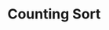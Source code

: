 ---
title: 'Counting Sort'
weight: 8
type: docs
toc: true
sidebar:
  open: true
prev: radix-sort
next:
params:
  editURL:
---